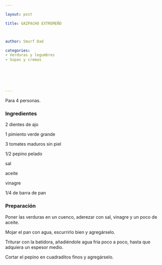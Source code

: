 ```yaml
---

layout: post

title: GAZPACHO EXTREMEÑO



author: Smurf Dad

categories:
- Verduras y legumbres
- Sopas y cremas






---
```


Para 4 personas.

<h3>Ingredientes</h3>

2 dientes de ajo

1 pimiento verde grande

3 tomates maduros sin piel

1/2 pepino pelado

sal

aceite

vinagre

1/4 de barra de pan

<h3>Preparación</h3>

Poner las verduras en un cuenco, aderezar con sal, vinagre y un poco de aceite.

Mojar el pan con agua, escurrirlo bien y agregárselo.

Triturar con la batidora, añadiéndole agua fría poco a poco, hasta que adquiera un espesor medio.

Cortar el pepino en cuadraditos finos y agregárselo.